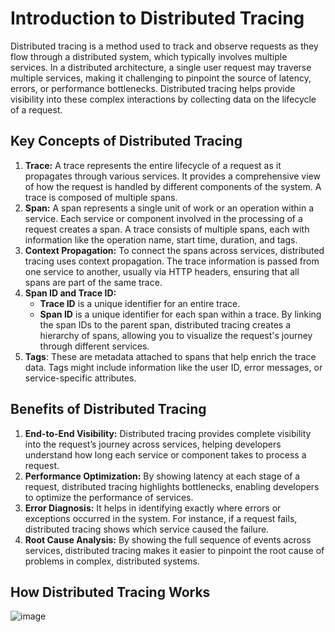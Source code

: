 # Introduction to Distributed Tracing
Distributed tracing is a method used to track and observe requests as they flow through a distributed system, which typically involves multiple services. 
In a distributed architecture, a single user request may traverse multiple services, making it challenging to pinpoint the source of latency, errors, or performance bottlenecks. 
Distributed tracing helps provide visibility into these complex interactions by collecting data on the lifecycle of a request.

## Key Concepts of Distributed Tracing
1. **Trace:** A trace represents the entire lifecycle of a request as it propagates through various services. It provides a comprehensive view of how the request is handled by different components of the system. A trace is composed of multiple spans.
2. **Span:** A span represents a single unit of work or an operation within a service. Each service or component involved in the processing of a request creates a span. A trace consists of multiple spans, each with information like the operation name, start time, duration, and tags.
3. **Context Propagation:** To connect the spans across services, distributed tracing uses context propagation. The trace information is passed from one service to another, usually via HTTP headers, ensuring that all spans are part of the same trace.
4. **Span ID and Trace ID:**
   - **Trace ID** is a unique identifier for an entire trace.
   - **Span ID** is a unique identifier for each span within a trace. By linking the span IDs to the parent span, distributed tracing creates a hierarchy of spans, allowing you to visualize the request's journey through different services.
5. **Tags**: These are metadata attached to spans that help enrich the trace data. Tags might include information like the user ID, error messages, or service-specific attributes.

## Benefits of Distributed Tracing
1. **End-to-End Visibility:** Distributed tracing provides complete visibility into the request’s journey across services, helping developers understand how long each service or component takes to process a request.
2. **Performance Optimization:** By showing latency at each stage of a request, distributed tracing highlights bottlenecks, enabling developers to optimize the performance of services.
3. **Error Diagnosis:** It helps in identifying exactly where errors or exceptions occurred in the system. For instance, if a request fails, distributed tracing shows which service caused the failure.
4. **Root Cause Analysis:** By showing the full sequence of events across services, distributed tracing makes it easier to pinpoint the root cause of problems in complex, distributed systems.

## How Distributed Tracing Works
![image](https://github.com/user-attachments/assets/5009d806-c7ea-41e1-ae72-97fa7fbcf49a)


